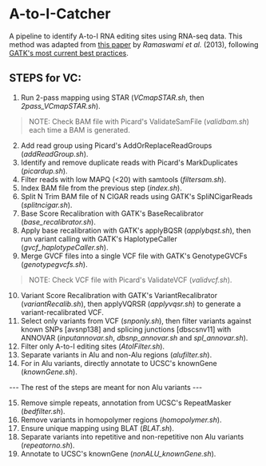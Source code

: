 # A-to-I-Catcher
A pipeline to identify A-to-I RNA editing sites using RNA-seq data.
This method was adapted from [this paper](https://www.nature.com/articles/nmeth.2330) by _Ramaswami et al._ (2013), following [GATK's most current best practices](https://software.broadinstitute.org/gatk/best-practices/).

## STEPS for VC:

1. Run 2-pass mapping using STAR (_VCmapSTAR.sh_, then _2pass_VCmapSTAR.sh_).

> NOTE: Check BAM file with Picard's ValidateSamFile (_validbam.sh_) each time a BAM is generated.

2. Add read group using Picard's AddOrReplaceReadGroups (_addReadGroup.sh_).
3. Identify and remove duplicate reads with Picard's MarkDuplicates (_picardup.sh_).
4. Filter reads with low MAPQ (<20) with samtools (_filtersam.sh_).
5. Index BAM file from the previous step (_index.sh_).
6. Split N Trim BAM file of N CIGAR reads using GATK's SpliNCigarReads (_splitncigar.sh_).
7. Base Score Recalibration with GATK's BaseRecalibrator (_base_recalibrator.sh_).
8. Apply base recalibration with GATK's applyBQSR (_applybqst.sh_), then run variant calling with GATK's HaplotypeCaller (_gvcf_haplotypeCaller.sh_).
9. Merge GVCF files into a single VCF file with GATK's GenotypeGVCFs (_genotypegvcfs.sh_).

> NOTE: Check VCF file with Picard's ValidateVCF (_validvcf.sh_).

10. Variant Score Recalibration with GATK's VariantRecalibrator (_variantRecalib.sh_), then applyVQRSR (_applyvqsr.sh_) to generate a variant-recalibrated VCF.
11. Select only variants from VCF (_snponly.sh_), then filter variants against known SNPs [avsnp138] and splicing junctions [dbscsnv11] with ANNOVAR (_inputannovar.sh_, _dbsnp_annovar.sh_ and _spl_annovar.sh_).
12. Filter only A-to-I editing sites (_AtoIFilter.sh_).
13. Separate variants in Alu and non-Alu regions (_alufilter.sh_).
14. For in Alu variants, directly annotate to UCSC's knownGene (_knownGene.sh_).

--- The rest of the steps are meant for non Alu variants ---

15. Remove simple repeats, annotation from UCSC's RepeatMasker (_bedfilter.sh_).
16. Remove variants in homopolymer regions (_homopolymer.sh_).
17. Ensure unique mapping using BLAT (_BLAT.sh_).
18. Separate variants into repetitive and non-repetitive non Alu variants (_repeatorno.sh_).
19. Annotate to UCSC's knownGene (_nonALU_knownGene.sh_).
